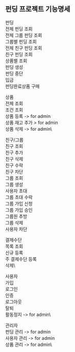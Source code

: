 
펀딩 프로젝트 기능명세
--------------------------
펀딩\
    전체 펀딩 조회 \
    전체 그룹 펀딩 조회 \
    그룹별 펀딩 조회 \
    전체 친구 펀딩 조회 \
    친구 펀딩 조회 \
    상품별 조회 \
    펀딩 생성 \
    펀딩 중단 \
    입금 \
    펀딩완료상품 구매

상품 \
    전체 조회\
    조건 조회\
    상품 등록 -> for admin\
    상품 재고 추가  > for admin\
    상품 삭제 -> for admin\

친구/그룹\
    친구 조회\
    친구 추가\
    친구 삭제\
    친구 수락\
    친구 차단\
    그룹 조회\
    그룹 생성\
    사용자 초대\
    그룹 초대 수락\
    그룹 가입 신청\
    그룹 가입 승인\
    그룹원 추방\
    그룹 삭제\
    사용자 차단

결제수단\
    목록 조회\
    신규 등록\
    주 결제수단 등록\
    삭제\

사용자\
    가입\
    로그인\
    인증\
    로그아웃\
    탈퇴\
    활동정지 -> for admin\

관리자\
    펀딩 관리 -> for admin\
    사용자 관리 -> for admin\
    상품 관리 -> for admin\








